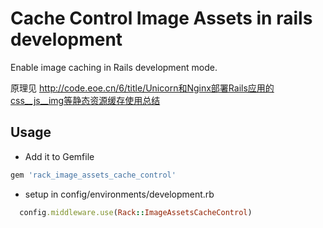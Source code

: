 Cache Control Image Assets in rails development
===================
Enable image caching in Rails development mode.

原理见 http://code.eoe.cn/6/title/Unicorn和Nginx部署Rails应用的css__js__img等静态资源缓存使用总结


## Usage
* Add it to Gemfile

```ruby
gem 'rack_image_assets_cache_control'
```
* setup in config/environments/development.rb

```ruby
  config.middleware.use(Rack::ImageAssetsCacheControl)
```
